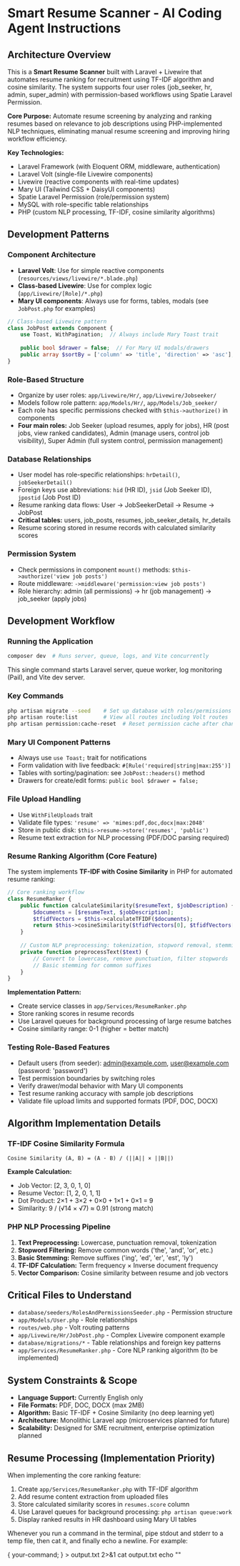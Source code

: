 # Smart Resume Scanner - AI Coding Agent Instructions

## Architecture Overview
This is a **Smart Resume Scanner** built with Laravel + Livewire that automates resume ranking for recruitment using TF-IDF algorithm and cosine similarity. The system supports four user roles (job_seeker, hr, admin, super_admin) with permission-based workflows using Spatie Laravel Permission.

**Core Purpose:** Automate resume screening by analyzing and ranking resumes based on relevance to job descriptions using PHP-implemented NLP techniques, eliminating manual resume screening and improving hiring workflow efficiency.

**Key Technologies:**
- Laravel Framework (with Eloquent ORM, middleware, authentication)
- Laravel Volt (single-file Livewire components)
- Livewire (reactive components with real-time updates)
- Mary UI (Tailwind CSS + DaisyUI components)
- Spatie Laravel Permission (role/permission system)
- MySQL with role-specific table relationships
- PHP (custom NLP processing, TF-IDF, cosine similarity algorithms)

## Development Patterns

### Component Architecture
- **Laravel Volt**: Use for simple reactive components (`resources/views/livewire/*.blade.php`)
- **Class-based Livewire**: Use for complex logic (`app/Livewire/[Role]/*.php`)
- **Mary UI components**: Always use for forms, tables, modals (see `JobPost.php` for examples)

```php
// Class-based Livewire pattern
class JobPost extends Component {
    use Toast, WithPagination;  // Always include Mary Toast trait
    
    public bool $drawer = false;  // For Mary UI modals/drawers
    public array $sortBy = ['column' => 'title', 'direction' => 'asc'];  // For sortable tables
}
```

### Role-Based Structure
- Organize by user roles: `app/Livewire/Hr/`, `app/Livewire/Jobseeker/`
- Models follow role pattern: `app/Models/Hr/`, `app/Models/Job_seeker/`
- Each role has specific permissions checked with `$this->authorize()` in components
- **Four main roles:** Job Seeker (upload resumes, apply for jobs), HR (post jobs, view ranked candidates), Admin (manage users, control job visibility), Super Admin (full system control, permission management)

### Database Relationships
- User model has role-specific relationships: `hrDetail()`, `jobSeekerDetail()`
- Foreign keys use abbreviations: `hid` (HR ID), `jsid` (Job Seeker ID), `jpostid` (Job Post ID)
- Resume ranking data flows: User → JobSeekerDetail → Resume → JobPost
- **Critical tables:** users, job_posts, resumes, job_seeker_details, hr_details
- Resume scoring stored in resume records with calculated similarity scores

### Permission System
- Check permissions in component `mount()` methods: `$this->authorize('view job posts')`
- Route middleware: `->middleware('permission:view job posts')`
- Role hierarchy: admin (all permissions) → hr (job management) → job_seeker (apply jobs)

## Development Workflow

### Running the Application
```bash
composer dev  # Runs server, queue, logs, and Vite concurrently
```
This single command starts Laravel server, queue worker, log monitoring (Pail), and Vite dev server.

### Key Commands
```bash
php artisan migrate --seed    # Set up database with roles/permissions
php artisan route:list        # View all routes including Volt routes  
php artisan permission:cache-reset  # Reset permission cache after changes
```

### Mary UI Component Patterns
- Always use `use Toast;` trait for notifications
- Form validation with live feedback: `#[Rule('required|string|max:255')]`
- Tables with sorting/pagination: see `JobPost::headers()` method
- Drawers for create/edit forms: `public bool $drawer = false;`

### File Upload Handling
- Use `WithFileUploads` trait
- Validate file types: `'resume' => 'mimes:pdf,doc,docx|max:2048'`
- Store in public disk: `$this->resume->store('resumes', 'public')`
- Resume text extraction for NLP processing (PDF/DOC parsing required)

### Resume Ranking Algorithm (Core Feature)
The system implements **TF-IDF with Cosine Similarity** in PHP for automated resume ranking:

```php
// Core ranking workflow
class ResumeRanker {
    public function calculateSimilarity($resumeText, $jobDescription) {
        $documents = [$resumeText, $jobDescription];
        $tfidfVectors = $this->calculateTFIDF($documents);
        return $this->cosineSimilarity($tfidfVectors[0], $tfidfVectors[1]);
    }
    
    // Custom NLP preprocessing: tokenization, stopword removal, stemming
    private function preprocessText($text) {
        // Convert to lowercase, remove punctuation, filter stopwords
        // Basic stemming for common suffixes
    }
}
```

**Implementation Pattern:**
- Create service classes in `app/Services/ResumeRanker.php`
- Store ranking scores in resume records
- Use Laravel queues for background processing of large resume batches
- Cosine similarity range: 0-1 (higher = better match)

### Testing Role-Based Features
- Default users (from seeder): admin@example.com, user@example.com (password: 'password')
- Test permission boundaries by switching roles
- Verify drawer/modal behavior with Mary UI components
- Test resume ranking accuracy with sample job descriptions
- Validate file upload limits and supported formats (PDF, DOC, DOCX)

## Algorithm Implementation Details

### TF-IDF Cosine Similarity Formula
```
Cosine Similarity (A, B) = (A · B) / (||A|| × ||B||)
```

**Example Calculation:**
- Job Vector: [2, 3, 0, 1, 0]  
- Resume Vector: [1, 2, 0, 1, 1]
- Dot Product: 2×1 + 3×2 + 0×0 + 1×1 + 0×1 = 9
- Similarity: 9 / (√14 × √7) ≈ 0.91 (strong match)

### PHP NLP Processing Pipeline
1. **Text Preprocessing:** Lowercase, punctuation removal, tokenization
2. **Stopword Filtering:** Remove common words ('the', 'and', 'or', etc.)
3. **Basic Stemming:** Remove suffixes ('ing', 'ed', 'er', 'est', 'ly')
4. **TF-IDF Calculation:** Term frequency × Inverse document frequency
5. **Vector Comparison:** Cosine similarity between resume and job vectors

## Critical Files to Understand
- `database/seeders/RolesAndPermissionsSeeder.php` - Permission structure
- `app/Models/User.php` - Role relationships
- `routes/web.php` - Volt routing patterns
- `app/Livewire/Hr/JobPost.php` - Complex Livewire component example
- `database/migrations/*` - Table relationships and foreign key patterns
- `app/Services/ResumeRanker.php` - Core NLP ranking algorithm (to be implemented)

## System Constraints & Scope
- **Language Support:** Currently English only
- **File Formats:** PDF, DOC, DOCX (max 2MB)
- **Algorithm:** Basic TF-IDF + Cosine Similarity (no deep learning yet)
- **Architecture:** Monolithic Laravel app (microservices planned for future)
- **Scalability:** Designed for SME recruitment, enterprise optimization planned

## Resume Processing (Implementation Priority)
When implementing the core ranking feature:
1. Create `app/Services/ResumeRanker.php` with TF-IDF algorithm
2. Add resume content extraction from uploaded files
3. Store calculated similarity scores in `resumes.score` column
4. Use Laravel queues for background processing: `php artisan queue:work`
5. Display ranked results in HR dashboard using Mary UI tables

Whenever you run a command in the terminal, pipe stdout and stderr to a temp file, then cat it, and finally echo a newline. For example:

{ your-command; } > output.txt 2>&1
cat output.txt
echo ""
